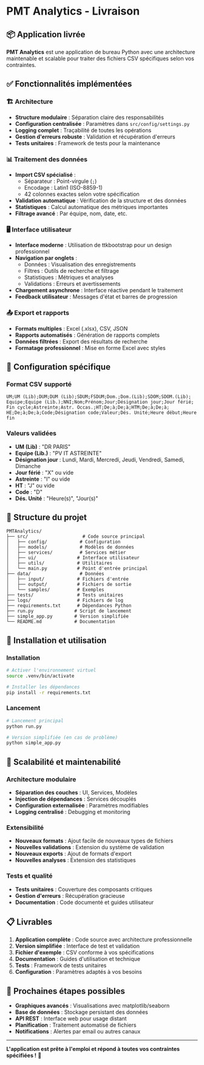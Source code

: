 # PMT Analytics - Livraison

## 📦 Application livrée

**PMT Analytics** est une application de bureau Python avec une architecture maintenable et scalable pour traiter des fichiers CSV spécifiques selon vos contraintes.

## ✅ Fonctionnalités implémentées

### 🏗️ Architecture

- **Structure modulaire** : Séparation claire des responsabilités
- **Configuration centralisée** : Paramètres dans `src/config/settings.py`
- **Logging complet** : Traçabilité de toutes les opérations
- **Gestion d'erreurs robuste** : Validation et récupération d'erreurs
- **Tests unitaires** : Framework de tests pour la maintenance

### 📊 Traitement des données

- **Import CSV spécialisé** :
  - Séparateur : Point-virgule (`;`)
  - Encodage : Latin1 (ISO-8859-1)
  - 42 colonnes exactes selon votre spécification
- **Validation automatique** : Vérification de la structure et des données
- **Statistiques** : Calcul automatique des métriques importantes
- **Filtrage avancé** : Par équipe, nom, date, etc.

### 🖥️ Interface utilisateur

- **Interface moderne** : Utilisation de ttkbootstrap pour un design professionnel
- **Navigation par onglets** :
  - Données : Visualisation des enregistrements
  - Filtres : Outils de recherche et filtrage
  - Statistiques : Métriques et analyses
  - Validations : Erreurs et avertissements
- **Chargement asynchrone** : Interface réactive pendant le traitement
- **Feedback utilisateur** : Messages d'état et barres de progression

### 📤 Export et rapports

- **Formats multiples** : Excel (.xlsx), CSV, JSON
- **Rapports automatisés** : Génération de rapports complets
- **Données filtrées** : Export des résultats de recherche
- **Formatage professionnel** : Mise en forme Excel avec styles

## 🔧 Configuration spécifique

### Format CSV supporté

```
UM;UM (Lib);DUM;DUM (Lib);SDUM;FSDUM;Dom.;Dom.(Lib);SDOM;SDOM.(Lib);
Equipe;Equipe (Lib.);NNI;Nom;Prénom;Jour;Désignation jour;Jour férié;
Fin cycle;Astreinte;Astr. Occas.;HT;De;à;De;à;HTM;De;à;De;à;
HE;De;à;De;à;Code;Désignation code;Valeur;Dés. Unité;Heure début;Heure fin
```

### Valeurs validées

- **UM (Lib)** : "DR PARIS"
- **Equipe (Lib.)** : "PV IT ASTREINTE"
- **Désignation jour** : Lundi, Mardi, Mercredi, Jeudi, Vendredi, Samedi, Dimanche
- **Jour férié** : "X" ou vide
- **Astreinte** : "I" ou vide
- **HT** : "J" ou vide
- **Code** : "D"
- **Dés. Unité** : "Heure(s)", "Jour(s)"

## 📁 Structure du projet

```
PMTAnalytics/
├── src/                    # Code source principal
│   ├── config/            # Configuration
│   ├── models/            # Modèles de données
│   ├── services/          # Services métier
│   ├── ui/               # Interface utilisateur
│   ├── utils/            # Utilitaires
│   └── main.py           # Point d'entrée principal
├── data/                  # Données
│   ├── input/            # Fichiers d'entrée
│   ├── output/           # Fichiers de sortie
│   └── samples/          # Exemples
├── tests/                # Tests unitaires
├── logs/                 # Fichiers de log
├── requirements.txt      # Dépendances Python
├── run.py               # Script de lancement
├── simple_app.py        # Version simplifiée
└── README.md            # Documentation
```

## 🚀 Installation et utilisation

### Installation

```bash
# Activer l'environnement virtuel
source .venv/bin/activate

# Installer les dépendances
pip install -r requirements.txt
```

### Lancement

```bash
# Lancement principal
python run.py

# Version simplifiée (en cas de problème)
python simple_app.py
```

## 🎯 Scalabilité et maintenabilité

### Architecture modulaire

- **Séparation des couches** : UI, Services, Modèles
- **Injection de dépendances** : Services découplés
- **Configuration externalisée** : Paramètres modifiables
- **Logging centralisé** : Debugging et monitoring

### Extensibilité

- **Nouveaux formats** : Ajout facile de nouveaux types de fichiers
- **Nouvelles validations** : Extension du système de validation
- **Nouveaux exports** : Ajout de formats d'export
- **Nouvelles analyses** : Extension des statistiques

### Tests et qualité

- **Tests unitaires** : Couverture des composants critiques
- **Gestion d'erreurs** : Récupération gracieuse
- **Documentation** : Code documenté et guides utilisateur

## 📋 Livrables

1. **Application complète** : Code source avec architecture professionnelle
2. **Version simplifiée** : Interface de test et validation
3. **Fichier d'exemple** : CSV conforme à vos spécifications
4. **Documentation** : Guides d'utilisation et technique
5. **Tests** : Framework de tests unitaires
6. **Configuration** : Paramètres adaptés à vos besoins

## 🔄 Prochaines étapes possibles

- **Graphiques avancés** : Visualisations avec matplotlib/seaborn
- **Base de données** : Stockage persistant des données
- **API REST** : Interface web pour usage distant
- **Planification** : Traitement automatisé de fichiers
- **Notifications** : Alertes par email ou autres canaux

---

**L'application est prête à l'emploi et répond à toutes vos contraintes spécifiées !** 🎉

